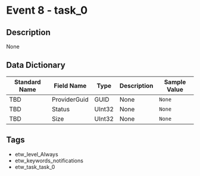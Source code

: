 # Event 8 - task_0

## Description
None

## Data Dictionary
|Standard Name|Field Name|Type|Description|Sample Value|
|---|---|---|---|---|
|TBD|ProviderGuid|GUID|None|`None`|
|TBD|Status|UInt32|None|`None`|
|TBD|Size|UInt32|None|`None`|

## Tags
* etw_level_Always
* etw_keywords_notifications
* etw_task_task_0